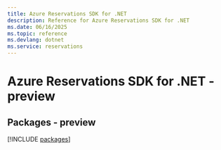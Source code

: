 ```yaml
---
title: Azure Reservations SDK for .NET
description: Reference for Azure Reservations SDK for .NET
ms.date: 06/16/2025
ms.topic: reference
ms.devlang: dotnet
ms.service: reservations
---
```

# Azure Reservations SDK for .NET - preview
## Packages - preview
[!INCLUDE [packages](reservations-index.md)]